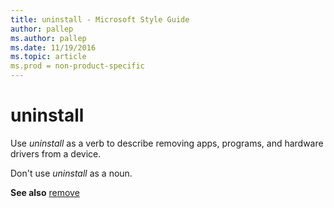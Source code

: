 ```yaml
---
title: uninstall - Microsoft Style Guide
author: pallep
ms.author: pallep
ms.date: 11/19/2016
ms.topic: article
ms.prod = non-product-specific
---
```


# uninstall

Use *uninstall* as a verb to describe removing apps, programs, and hardware drivers from a device. 

Don't use *uninstall* as a noun.

**See also** [remove](/style-guide/a-z-word-list-term-collections/r/remove)
